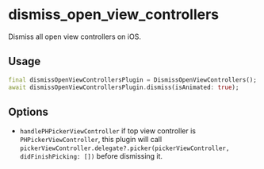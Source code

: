 # dismiss_open_view_controllers

Dismiss all open view controllers on iOS.

## Usage

```dart
final dismissOpenViewControllersPlugin = DismissOpenViewControllers();
await dismissOpenViewControllersPlugin.dismiss(isAnimated: true);
```

## Options

- `handlePHPickerViewController` if top view controller is `PHPickerViewController`, this plugin will call `pickerViewController.delegate?.picker(pickerViewController, didFinishPicking: [])` before dismissing it.
